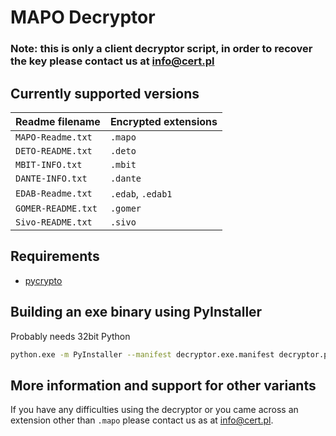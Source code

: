 # MAPO Decryptor

### Note: this is only a client decryptor script, in order to recover the key please contact us at [info@cert.pl](mailto:info@cert.pl)

## Currently supported versions


| Readme filename 	| Encrypted extensions 	|
|-----------------	|----------------------	|
| `MAPO-Readme.txt` 	| `.mapo`                	|
| `DETO-README.txt` 	| `.deto`                	|
| `MBIT-INFO.txt`   	| `.mbit`                	|
| `DANTE-INFO.txt`  	| `.dante`                	|
| `EDAB-Readme.txt` 	| `.edab`, `.edab1`        	|
| `GOMER-README.txt` 	| `.gomer`                	|
| `Sivo-README.txt` 	| `.sivo`                	|


## Requirements

 * [pycrypto](https://pypi.org/project/pycrypto/)


## Building an exe binary using PyInstaller

Probably needs 32bit Python

```bash
python.exe -m PyInstaller --manifest decryptor.exe.manifest decryptor.py --uac-admin -F
```

## More information and support for other variants

If you have any difficulties using the decryptor or you came across an extension other than `.mapo` please contact us as at [info@cert.pl](mailto:info@cert.pl).
